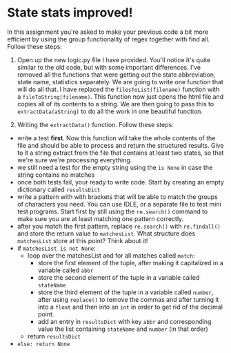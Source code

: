 # State stats improved!

In this assignment you're asked to make your previous code a bit more efficient by using the group functionality of regex together with find all. Follow these steps:

1. Open up the new logic.py file I have provided. You'll notice it's quite similar to the old code, but with some important differences. I've removed all the functions that were getting out the state abbreviation, state name, statistics separately. We are going to write one function that will do all that. I have replaced the `filesToList(filename)` function with a `fileToString(filename)`. This function now just opens the html file and copies all of its contents to a string. We are then going to pass this to `extractData(aString)` to do all the work in one beautiful function.

2. Writing the `extractData()` function. Follow these steps:
  * write a test **first**. Now this function will take the whole contents of the file and should be able to process and return the structured results. Give to it a string extract from the file that contains at least two states, so that we're sure we're processing everything.
  * we still need a test for the empty string using the `is None` in case the string contains no matches
  * once both tests fail, your ready to write code. Start by creating an empty dictionary called `resultsDict`
  * write a pattern with with brackets that will be able to match the groups of characters you need. You can use IDLE, or a separate file to test mini test programs. Start first by still using the `re.search()` command to make sure you are at least matching one pattern correctly.
  * after you match the first pattern, replace `re.search()` with `re.findall()` and store the return value to `matchesList`. What structure does `matchesList` store at this point? Think about it!
  * if `matchesList is not None`:
    * loop over the matchesList and for all matches called `match`:
      * store the first element of the tuple, after making it capitalized in a variable called `abbr`
      * store the second element of the tuple in a variable called `stateName`
      * store the third element of the tuple in a variable called `number`, after using `replace()` to remove the commas and after turning it into a `float` and then into an `int` in order to get rid of the decimal point.
      * add an entry in `resultsDict` with key `abbr` and corresponding value the list containing `stateName` and `number` (in that order)
    * return `resultsDict`
  * `else: return None`

